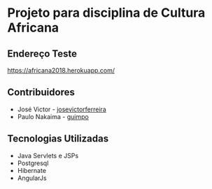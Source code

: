 # Projeto para disciplina de Cultura Africana

## Endereço Teste
  https://africana2018.herokuapp.com/
  
## Contribuidores
 - José Victor - [josevictorferreira](http://github.com/josevictorferreira/)
 - Paulo Nakaima - [guimpo](http://github.com/guimpo/)
 
## Tecnologias Utilizadas
 - Java Servlets e JSPs
 - Postgresql
 - Hibernate
 - AngularJs
